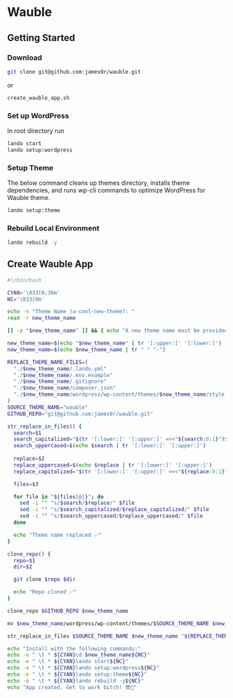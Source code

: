 # Wauble

## Getting Started

### Download
```bash
git clone git@github.com:james0r/wauble.git
```
or
```bash
create_wauble_app.sh
```

### Set up WordPress

In root directory run

```bash
lando start
lando setup:wordpress
```

### Setup Theme 

The below command cleans up themes directory, installs theme dependencies, and runs wp-cli commands to optimize WordPress for Wauble theme.

```bash
lando setup:theme
```

### Rebuild Local Environment

```bash
lando rebuild -y
```

## Create Wauble App

```bash
#!/bin/bash

CYAN='\033[0;36m'
NC='\033[0m'

echo -n "Theme Name (a-cool-new-theme): "
read -r new_theme_name

[[ -z "$new_theme_name" ]] && { echo "A new theme name must be provided. Exiting..." ; exit 1; }

new_theme_name=$(echo "$new_theme_name" | tr '[:upper:]' '[:lower:]')
new_theme_name=$(echo $new_theme_name | tr " " "-")

REPLACE_THEME_NAME_FILES=(
  "./$new_theme_name/.lando.yml"
  "./$new_theme_name/.env.example"
  "./$new_theme_name/.gitignore"
  "./$new_theme_name/composer.json"
  "./$new_theme_name/wordpress/wp-content/themes/$new_theme_name/style.css"
)
SOURCE_THEME_NAME="wauble"
GITHUB_REPO="git@github.com:james0r/wauble.git"

str_replace_in_files() {
  search=$1
  search_capitalized="$(tr '[:lower:]' '[:upper:]' <<<"${search:0:1}")${search:1}"
  search_uppercased=$(echo $search | tr '[:lower:]' '[:upper:]')
  
  replace=$2
  replace_uppercased=$(echo $replace | tr '[:lower:]' '[:upper:]')
  replace_capitalized="$(tr '[:lower:]' '[:upper:]' <<<"${replace:0:1}")${replace:1}"

  files=$3

  for file in "${files[@]}"; do
    sed -i "" "s/$search/$replace/" $file
    sed -i "" "s/$search_capitalized/$replace_capitalized/" $file
    sed -i "" "s/$search_uppercased/$replace_uppercased/" $file
  done

  echo "Theme name replaced ✅"
}

clone_repo() {
  repo=$1
  dir=$2

  git clone $repo $dir

  echo "Repo cloned ✅"
}

clone_repo $GITHUB_REPO $new_theme_name

mv $new_theme_name/wordpress/wp-content/themes/$SOURCE_THEME_NAME $new_theme_name/wordpress/wp-content/themes/$new_theme_name

str_replace_in_files $SOURCE_THEME_NAME $new_theme_name "${REPLACE_THEME_NAME_FILES[*]}"

echo "Install with the following commands:"
echo -e " \t * ${CYAN}cd $new_theme_name${NC}"
echo -e " \t * ${CYAN}lando start${NC}"
echo -e " \t * ${CYAN}lando setup:wordpress${NC}"
echo -e " \t * ${CYAN}lando setup:theme${NC}"
echo -e " \t * ${CYAN}lando rebuild -y${NC}"
echo "App created. Get to work bitch! 😎🤙"
```